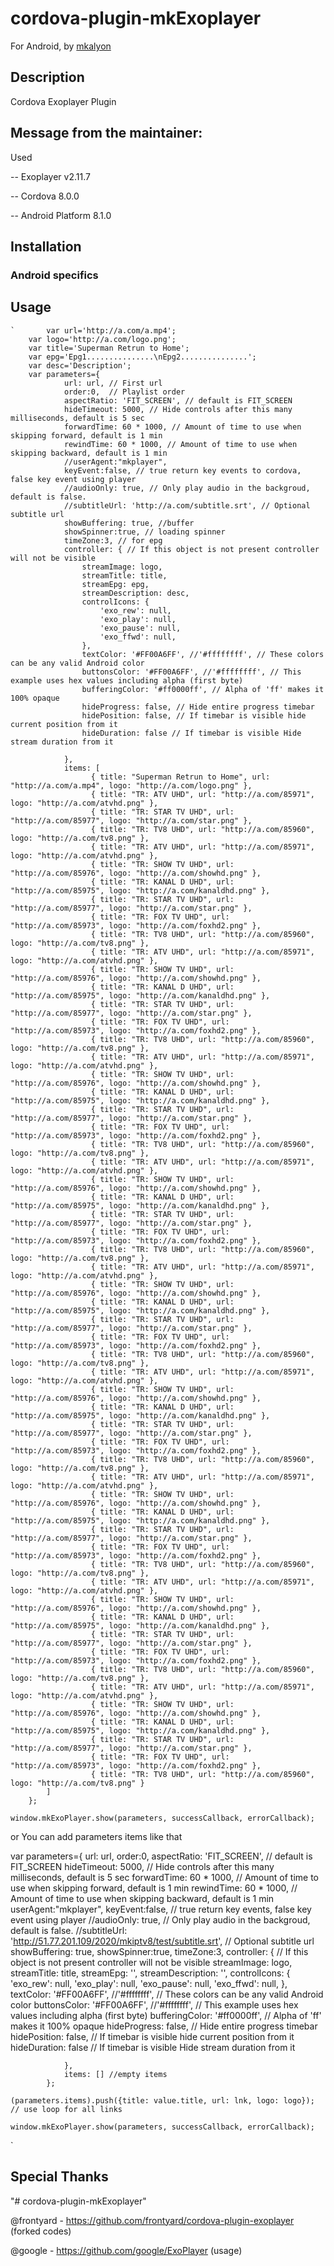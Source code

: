 # cordova-plugin-mkExoplayer

For Android, by [mkalyon](https://github.com/mkalyon)

## Description

Cordova Exoplayer Plugin

## Message from the maintainer:

Used 

-- Exoplayer v2.11.7

-- Cordova 8.0.0

-- Android Platform 8.1.0

## Installation



### Android specifics


## Usage

    `		var url='http://a.com/a.mp4';
		var logo='http://a.com/logo.png';
		var title='Superman Retrun to Home';
		var epg='Epg1...............\nEpg2...............';
		var desc='Description';
		var parameters={
				url: url, // First url
				order:0,  // Playlist order
				aspectRatio: 'FIT_SCREEN', // default is FIT_SCREEN
				hideTimeout: 5000, // Hide controls after this many milliseconds, default is 5 sec
				forwardTime: 60 * 1000, // Amount of time to use when skipping forward, default is 1 min
				rewindTime: 60 * 1000, // Amount of time to use when skipping backward, default is 1 min
				//userAgent:"mkplayer",
				keyEvent:false, // true return key events to cordova, false key event using player
				//audioOnly: true, // Only play audio in the backgroud, default is false.
				//subtitleUrl: 'http://a.com/subtitle.srt', // Optional subtitle url
				showBuffering: true, //buffer
				showSpinner:true, // loading spinner
				timeZone:3, // for epg
				controller: { // If this object is not present controller will not be visible
					streamImage: logo,
					streamTitle: title,
					streamEpg: epg,
					streamDescription: desc,
					controlIcons: {
						'exo_rew': null, 
						'exo_play': null,
						'exo_pause': null,
						'exo_ffwd': null,
					},
					textColor: '#FF00A6FF', //'#ffffffff', // These colors can be any valid Android color
					buttonsColor: '#FF00A6FF', //'#ffffffff', // This example uses hex values including alpha (first byte)
					bufferingColor: '#ff0000ff', // Alpha of 'ff' makes it 100% opaque
					hideProgress: false, // Hide entire progress timebar
					hidePosition: false, // If timebar is visible hide current position from it
					hideDuration: false // If timebar is visible Hide stream duration from it

				},
				items: [
                      { title: "Superman Retrun to Home", url: "http://a.com/a.mp4", logo: "http://a.com/logo.png" },
					  { title: "TR: ATV UHD", url: "http://a.com/85971", logo: "http://a.com/atvhd.png" },
                      { title: "TR: STAR TV UHD", url: "http://a.com/85977", logo: "http://a.com/star.png" },
                      { title: "TR: TV8 UHD", url: "http://a.com/85960", logo: "http://a.com/tv8.png" },
                      { title: "TR: ATV UHD", url: "http://a.com/85971", logo: "http://a.com/atvhd.png" },
                      { title: "TR: SHOW TV UHD", url: "http://a.com/85976", logo: "http://a.com/showhd.png" },
                      { title: "TR: KANAL D UHD", url: "http://a.com/85975", logo: "http://a.com/kanaldhd.png" },
                      { title: "TR: STAR TV UHD", url: "http://a.com/85977", logo: "http://a.com/star.png" },
                      { title: "TR: FOX TV UHD", url: "http://a.com/85973", logo: "http://a.com/foxhd2.png" },
                      { title: "TR: TV8 UHD", url: "http://a.com/85960", logo: "http://a.com/tv8.png" },
                      { title: "TR: ATV UHD", url: "http://a.com/85971", logo: "http://a.com/atvhd.png" },
                      { title: "TR: SHOW TV UHD", url: "http://a.com/85976", logo: "http://a.com/showhd.png" },
                      { title: "TR: KANAL D UHD", url: "http://a.com/85975", logo: "http://a.com/kanaldhd.png" },
                      { title: "TR: STAR TV UHD", url: "http://a.com/85977", logo: "http://a.com/star.png" },
                      { title: "TR: FOX TV UHD", url: "http://a.com/85973", logo: "http://a.com/foxhd2.png" },
                      { title: "TR: TV8 UHD", url: "http://a.com/85960", logo: "http://a.com/tv8.png" },
                      { title: "TR: ATV UHD", url: "http://a.com/85971", logo: "http://a.com/atvhd.png" },
                      { title: "TR: SHOW TV UHD", url: "http://a.com/85976", logo: "http://a.com/showhd.png" },
                      { title: "TR: KANAL D UHD", url: "http://a.com/85975", logo: "http://a.com/kanaldhd.png" },
                      { title: "TR: STAR TV UHD", url: "http://a.com/85977", logo: "http://a.com/star.png" },
                      { title: "TR: FOX TV UHD", url: "http://a.com/85973", logo: "http://a.com/foxhd2.png" },
                      { title: "TR: TV8 UHD", url: "http://a.com/85960", logo: "http://a.com/tv8.png" },
                      { title: "TR: ATV UHD", url: "http://a.com/85971", logo: "http://a.com/atvhd.png" },
                      { title: "TR: SHOW TV UHD", url: "http://a.com/85976", logo: "http://a.com/showhd.png" },
                      { title: "TR: KANAL D UHD", url: "http://a.com/85975", logo: "http://a.com/kanaldhd.png" },
                      { title: "TR: STAR TV UHD", url: "http://a.com/85977", logo: "http://a.com/star.png" },
                      { title: "TR: FOX TV UHD", url: "http://a.com/85973", logo: "http://a.com/foxhd2.png" },
                      { title: "TR: TV8 UHD", url: "http://a.com/85960", logo: "http://a.com/tv8.png" },
                      { title: "TR: ATV UHD", url: "http://a.com/85971", logo: "http://a.com/atvhd.png" },
                      { title: "TR: SHOW TV UHD", url: "http://a.com/85976", logo: "http://a.com/showhd.png" },
                      { title: "TR: KANAL D UHD", url: "http://a.com/85975", logo: "http://a.com/kanaldhd.png" },
                      { title: "TR: STAR TV UHD", url: "http://a.com/85977", logo: "http://a.com/star.png" },
                      { title: "TR: FOX TV UHD", url: "http://a.com/85973", logo: "http://a.com/foxhd2.png" },
                      { title: "TR: TV8 UHD", url: "http://a.com/85960", logo: "http://a.com/tv8.png" },
                      { title: "TR: ATV UHD", url: "http://a.com/85971", logo: "http://a.com/atvhd.png" },
                      { title: "TR: SHOW TV UHD", url: "http://a.com/85976", logo: "http://a.com/showhd.png" },
                      { title: "TR: KANAL D UHD", url: "http://a.com/85975", logo: "http://a.com/kanaldhd.png" },
                      { title: "TR: STAR TV UHD", url: "http://a.com/85977", logo: "http://a.com/star.png" },
                      { title: "TR: FOX TV UHD", url: "http://a.com/85973", logo: "http://a.com/foxhd2.png" },
                      { title: "TR: TV8 UHD", url: "http://a.com/85960", logo: "http://a.com/tv8.png" },
                      { title: "TR: ATV UHD", url: "http://a.com/85971", logo: "http://a.com/atvhd.png" },
                      { title: "TR: SHOW TV UHD", url: "http://a.com/85976", logo: "http://a.com/showhd.png" },
                      { title: "TR: KANAL D UHD", url: "http://a.com/85975", logo: "http://a.com/kanaldhd.png" },
                      { title: "TR: STAR TV UHD", url: "http://a.com/85977", logo: "http://a.com/star.png" },
                      { title: "TR: FOX TV UHD", url: "http://a.com/85973", logo: "http://a.com/foxhd2.png" },
                      { title: "TR: TV8 UHD", url: "http://a.com/85960", logo: "http://a.com/tv8.png" },
                      { title: "TR: ATV UHD", url: "http://a.com/85971", logo: "http://a.com/atvhd.png" },
                      { title: "TR: SHOW TV UHD", url: "http://a.com/85976", logo: "http://a.com/showhd.png" },
                      { title: "TR: KANAL D UHD", url: "http://a.com/85975", logo: "http://a.com/kanaldhd.png" },
                      { title: "TR: STAR TV UHD", url: "http://a.com/85977", logo: "http://a.com/star.png" },
                      { title: "TR: FOX TV UHD", url: "http://a.com/85973", logo: "http://a.com/foxhd2.png" },
                      { title: "TR: TV8 UHD", url: "http://a.com/85960", logo: "http://a.com/tv8.png" },
                      { title: "TR: ATV UHD", url: "http://a.com/85971", logo: "http://a.com/atvhd.png" },
                      { title: "TR: SHOW TV UHD", url: "http://a.com/85976", logo: "http://a.com/showhd.png" },
                      { title: "TR: KANAL D UHD", url: "http://a.com/85975", logo: "http://a.com/kanaldhd.png" },
                      { title: "TR: STAR TV UHD", url: "http://a.com/85977", logo: "http://a.com/star.png" },
                      { title: "TR: FOX TV UHD", url: "http://a.com/85973", logo: "http://a.com/foxhd2.png" },
                      { title: "TR: TV8 UHD", url: "http://a.com/85960", logo: "http://a.com/tv8.png" }
			]
		};

	window.mkExoPlayer.show(parameters, successCallback, errorCallback);

or You can add parameters items like that

var parameters={
				url: url,
				order:0,
				aspectRatio: 'FIT_SCREEN', // default is FIT_SCREEN
				hideTimeout: 5000, // Hide controls after this many milliseconds, default is 5 sec
				forwardTime: 60 * 1000, // Amount of time to use when skipping forward, default is 1 min
				rewindTime: 60 * 1000, // Amount of time to use when skipping backward, default is 1 min
				userAgent:"mkplayer",
				keyEvent:false, // true return key events, false key event using player
				//audioOnly: true, // Only play audio in the backgroud, default is false.
				//subtitleUrl: 'http://51.77.201.109/2020/mkiptv8/test/subtitle.srt', // Optional subtitle url
				showBuffering: true,
				showSpinner:true,
				timeZone:3,
				controller: { // If this object is not present controller will not be visible
					streamImage: logo,
					streamTitle: title,
					streamEpg: '',
					streamDescription: '',
					controlIcons: {
						'exo_rew': null, 
						'exo_play': null,
						'exo_pause': null,
						'exo_ffwd': null,
					},
					textColor: '#FF00A6FF', //'#ffffffff', // These colors can be any valid Android color
					buttonsColor: '#FF00A6FF', //'#ffffffff', // This example uses hex values including alpha (first byte)
					bufferingColor: '#ff0000ff', // Alpha of 'ff' makes it 100% opaque
					hideProgress: false, // Hide entire progress timebar
					hidePosition: false, // If timebar is visible hide current position from it
					hideDuration: false // If timebar is visible Hide stream duration from it

				},
				items: [] //empty items
			};	

	(parameters.items).push({title: value.title, url: lnk, logo: logo}); // use loop for all links

	window.mkExoPlayer.show(parameters, successCallback, errorCallback);
`
## Special Thanks

"# cordova-plugin-mkExoplayer"

@frontyard - https://github.com/frontyard/cordova-plugin-exoplayer (forked codes)

@google - https://github.com/google/ExoPlayer (usage)
